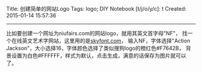 Title: 创建简单的网站Logo
Tags: logo; DIY
Notebook [t/j/o/y/c]: t
Created: 2015-01-14 15:57:36

------

比如要创建一个网址为niufairs.com的网站logo，就用其英文首字母"NF"，
找一个在线英文艺术字网站，这里用的是[skyfont.com](http://en.skyfont.com/)，
输入NF，字体选择"Action Jackson"，大小选择16，字体颜色选择了类似搜狗logo的橙红色#F7642B，
背景设置为白色#FFFFFF，样式为默认，点击生成，满意的话保存为图片就可以了。
